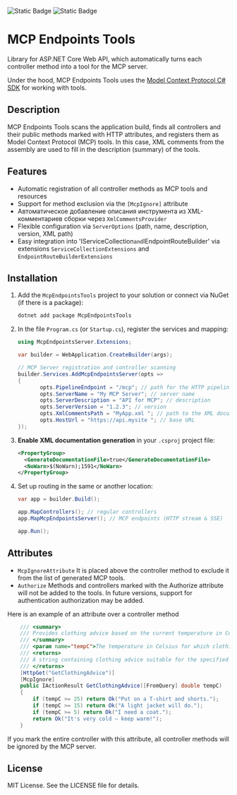 ﻿![Static Badge](https://img.shields.io/badge/MCP%20SDK-preview.14-%239553E9?logo=dotnet)
![Static Badge](https://img.shields.io/badge/MCP%20Endpoints%20Tools-v1.0.4%20alpha-%239553E9?logo=dotnet)
# MCP Endpoints Tools

Library for ASP.NET Core Web API, which automatically turns each controller method into a tool for the MCP
server.

Under the hood, MCP Endpoints Tools uses
the [Model Context Protocol C# SDK](https://github.com/modelcontextprotocol/csharp-sdk "Model Context Protocol C# SDK")
for working with tools.

## Description

MCP Endpoints Tools scans the application build, finds all controllers and their public methods marked with HTTP
attributes, and registers them as Model Context Protocol (MCP) tools. In this case, XML comments from the assembly are
used to fill in the description (summary) of the tools.

## Features

* Automatic registration of all controller methods as MCP tools and resources
* Support for method exclusion via the `[McpIgnore]` attribute
* Автоматическое добавление описания инструмента из XML-комментариев сборки через `XmlCommentsProvider`
* Flexible configuration via `ServerOptions` (path, name, description, version, XML path)
* Easy integration into 'IServiceCollection` and `IEndpointRouteBuilder' via extensions `ServiceCollectionExtensions`
  and `EndpointRouteBuilderExtensions`

## Installation

1. Add the `McpEndpointsTools` project to your solution or connect via NuGet (if there is a package):

   ```bash
   dotnet add package McpEndpointsTools
   ```

2. In the file `Program.cs` (or `Startup.cs`), register the services and mapping:

   ```csharp
   using McpEndpointsServer.Extensions;

   var builder = WebApplication.CreateBuilder(args);

   // MCP Server registration and controller scanning
   builder.Services.AddMcpEndpointsServer(opts =>
   {
          opts.PipelineEndpoint = "/mcp"; // path for the HTTP pipeline
          opts.ServerName = "My MCP Server"; // server name
          opts.ServerDescription = "API for MCP"; // description
          opts.ServerVersion = "1.2.3"; // version
          opts.XmlCommentsPath = "MyApp.xml "; // path to the XML documentation file
          opts.HostUrl = "https://api.mysite "; // base URL
   });
   ```

3. **Enable XML documentation generation** in your `.csproj` project file:
   ```xml
   <PropertyGroup>
     <GenerateDocumentationFile>true</GenerateDocumentationFile>
     <NoWarn>$(NoWarn);1591</NoWarn>
   </PropertyGroup>
   ```

4. Set up routing in the same or another location:

   ```csharp
   var app = builder.Build();

   app.MapControllers(); // regular controllers
   app.MapMcpEndpointsServer(); // MCP endpoints (HTTP stream & SSE)

   app.Run();
   ```

## Attributes

* `McpIgnoreAttribute` It is placed above the controller method to exclude it from the list of generated MCP tools.
* `Authorize` Methods and controllers marked with the Authorize attribute will not be added to the tools. In future
  versions, support for authentication authorization may be added.
  
Here is an example of an attribute over a controller method
```C#
    /// <summary>
    /// Provides clothing advice based on the current temperature in Celsius.
    /// </summary>
    /// <param name="tempC">The temperature in Celsius for which clothing advice is needed.</param>
    /// <returns>
    /// A string containing clothing advice suitable for the specified temperature.
    /// </returns>
    [HttpGet("GetClothingAdvice")]
    [McpIgnore]
    public IActionResult GetClothingAdvice([FromQuery] double tempC)
    {
        if (tempC >= 25) return Ok("Put on a T-shirt and shorts.");
        if (tempC >= 15) return Ok("A light jacket will do.");
        if (tempC >= 5) return Ok("I need a coat.");
        return Ok("It's very cold — keep warm!");
    }
```
If you mark the entire controller with this attribute, all controller methods will be ignored by the MCP server.

## License

MIT License. See the LICENSE file for details.
